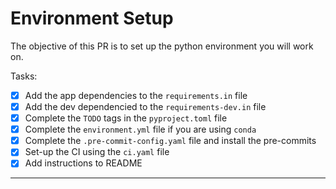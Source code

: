 # Environment Setup

The objective of this PR is to set up the python environment you will work on.

Tasks:

- [x] Add the app dependencies to the `requirements.in` file
- [x] Add the dev dependencied to the `requirements-dev.in` file
- [x] Complete the `TODO` tags in the `pyproject.toml` file
- [x] Complete the `environment.yml` file if you are using `conda`
- [x] Complete the `.pre-commit-config.yaml` file and install the pre-commits
- [x] Set-up the CI using the `ci.yaml` file
- [x] Add instructions to README

___
